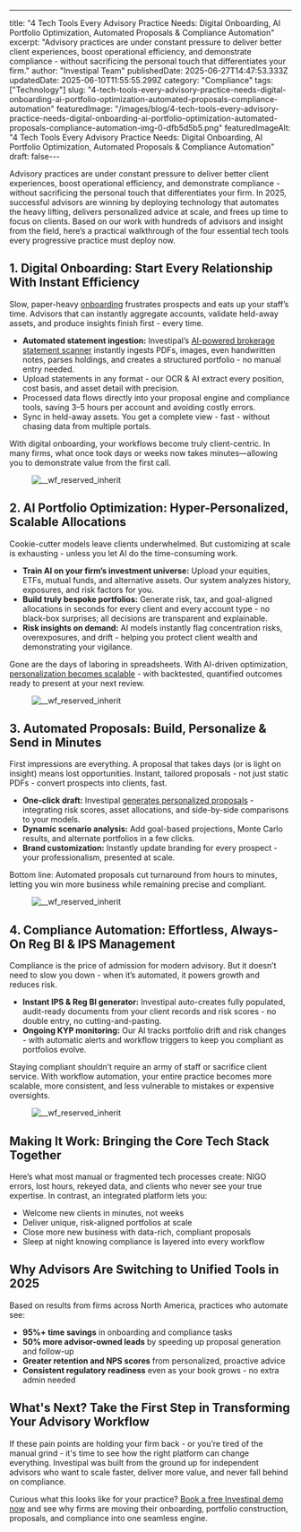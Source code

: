 ---
title: "4 Tech Tools Every Advisory Practice Needs: Digital Onboarding, AI Portfolio Optimization, Automated Proposals & Compliance Automation"
excerpt: "Advisory practices are under constant pressure to deliver better client experiences, boost operational efficiency, and demonstrate compliance - without sacrificing the personal touch that differentiates your firm."
author: "Investipal Team"
publishedDate: 2025-06-27T14:47:53.333Z
updatedDate: 2025-06-10T11:55:55.299Z
category: "Compliance"
tags: ["Technology"]
slug: "4-tech-tools-every-advisory-practice-needs-digital-onboarding-ai-portfolio-optimization-automated-proposals-compliance-automation"
featuredImage: "/images/blog/4-tech-tools-every-advisory-practice-needs-digital-onboarding-ai-portfolio-optimization-automated-proposals-compliance-automation-img-0-dfb5d5b5.png"
featuredImageAlt: "4 Tech Tools Every Advisory Practice Needs: Digital Onboarding, AI Portfolio Optimization, Automated Proposals & Compliance Automation"
draft: false---
<p id="">Advisory practices are under constant pressure to deliver better client experiences, boost operational efficiency, and demonstrate compliance - without sacrificing the personal touch that differentiates your firm. In 2025, successful advisors are winning by deploying technology that automates the heavy lifting, delivers personalized advice at scale, and frees up time to focus on clients. Based on our work with hundreds of advisors and insight from the field, here’s a practical walkthrough of the four essential tech tools every progressive practice must deploy now.</p><h2 id="">1. Digital Onboarding: Start Every Relationship With Instant Efficiency</h2><p id="">Slow, paper-heavy <a href="/blog/category/onboarding">onboarding</a> frustrates prospects and eats up your staff’s time. Advisors that can instantly aggregate accounts, validate held-away assets, and produce insights finish first - every time. </p><ul id=""><li id=""><strong id="">Automated statement ingestion:</strong> Investipal’s <a href="/features/automated-statement-scanner" id="">AI-powered brokerage statement scanner</a> instantly ingests PDFs, images, even handwritten notes, parses holdings, and creates a structured portfolio - no manual entry needed.</li><li id="">Upload statements in any format - our OCR & AI extract every position, cost basis, and asset detail with precision.</li><li id="">Processed data flows directly into your proposal engine and compliance tools, saving 3–5 hours per account and avoiding costly errors.</li><li id="">Sync in held-away assets. You get a complete view - fast - without chasing data from multiple portals.</li></ul><p id="">With digital onboarding, your workflows become truly client-centric. In many firms, what once took days or weeks now takes minutes—allowing you to demonstrate value from the first call.</p><figure class="w-richtext-figure-type-image w-richtext-align-fullwidth" style="max-width:2240px" data-rt-type="image" data-rt-align="fullwidth" data-rt-max-width="2240px"><div><img src="/images/blog/4-tech-tools-every-advisory-practice-needs-digital-onboarding-ai-portfolio-optimization-automated-proposals-compliance-automation__67c7308908c78582288cb9b1_Why_20Customer_20Acquisition_20Costs_20Are_20Rising_20for_20Financial_20Advisors_20_And_20What_20To_20Do_20About_20It__20_10_.png" loading="lazy" alt="__wf_reserved_inherit"></div></figure><h2 id="">2. AI Portfolio Optimization: Hyper-Personalized, Scalable Allocations</h2><p id="">Cookie-cutter models leave clients underwhelmed. But customizing at scale is exhausting - unless you let AI do the time-consuming work. </p><ul id=""><li id=""><strong id="">Train AI on your firm’s investment universe:</strong> Upload your equities, ETFs, mutual funds, and alternative assets. Our system analyzes history, exposures, and risk factors for you.</li><li id=""><strong id="">Build truly bespoke portfolios:</strong> Generate risk, tax, and goal-aligned allocations in seconds for every client and every account type - no black-box surprises; all decisions are transparent and explainable.</li><li id=""><strong id="">Risk insights on demand:</strong> AI models instantly flag concentration risks, overexposures, and drift - helping you protect client wealth and demonstrating your vigilance.</li></ul><p id="">Gone are the days of laboring in spreadsheets. With AI-driven optimization, <a href="/blog/personalization-at-scale-the-next-frontier-in-wealth-management" id="">personalization becomes scalable</a> - with backtested, quantified outcomes ready to present at your next review.</p><figure class="w-richtext-figure-type-image w-richtext-align-fullwidth" style="max-width:1461px" data-rt-type="image" data-rt-align="fullwidth" data-rt-max-width="1461px"><div><img src="/images/blog/4-tech-tools-every-advisory-practice-needs-digital-onboarding-ai-portfolio-optimization-automated-proposals-compliance-automation__68481d061d74a87436671f18_Screenshot_202025-04-01_20160217.png" loading="lazy" alt="__wf_reserved_inherit"></div></figure><h2 id="">3. Automated Proposals: Build, Personalize & Send in Minutes</h2><p id="">First impressions are everything. A proposal that takes days (or is light on insight) means lost opportunities. Instant, tailored proposals - not just static PDFs - convert prospects into clients, fast.</p><ul id=""><li id=""><strong id="">One-click draft:</strong> Investipal <a href="/blog/how-to-automate-proposal-generation-and-shorten-sales-cycles-for-financial-advisors" id="">generates personalized proposals</a> - integrating risk scores, asset allocations, and side-by-side comparisons to your models.</li><li id=""><strong id="">Dynamic scenario analysis:</strong> Add goal-based projections, Monte Carlo results, and alternate portfolios in a few clicks.</li><li id=""><strong id="">Brand customization:</strong> Instantly update branding for every prospect - your professionalism, presented at scale.</li></ul><p id="">Bottom line: Automated proposals cut turnaround from hours to minutes, letting you win more business while remaining precise and compliant.</p><figure class="w-richtext-figure-type-image w-richtext-align-fullwidth" style="max-width:2048px" data-rt-type="image" data-rt-align="fullwidth" data-rt-max-width="2048px"><div><img src="/images/blog/4-tech-tools-every-advisory-practice-needs-digital-onboarding-ai-portfolio-optimization-automated-proposals-compliance-automation__67d33ff9b13b3e48365fb523_PRIVATE_20WEALTH_20MANAGEMENT.png" loading="lazy" alt="__wf_reserved_inherit"></div></figure><h2 id="">4. Compliance Automation: Effortless, Always-On Reg BI & IPS Management</h2><p id="">Compliance is the price of admission for modern advisory. But it doesn’t need to slow you down - when it’s automated, it powers growth and reduces risk.</p><ul id=""><li id=""><strong id="">Instant IPS & Reg BI generator:</strong> Investipal auto-creates fully populated, audit-ready documents from your client records and risk scores - no double entry, no cutting-and-pasting.</li><li id=""><strong id="">Ongoing KYP monitoring:</strong> Our AI tracks portfolio drift and risk changes - with automatic alerts and workflow triggers to keep you compliant as portfolios evolve.</li></ul><p id="">Staying compliant shouldn’t require an army of staff or sacrifice client service. With workflow automation, your entire practice becomes more scalable, more consistent, and less vulnerable to mistakes or expensive oversights.</p><figure class="w-richtext-figure-type-image w-richtext-align-fullwidth" style="max-width:2240px" data-rt-type="image" data-rt-align="fullwidth" data-rt-max-width="2240px"><div><img src="/images/blog/4-tech-tools-every-advisory-practice-needs-digital-onboarding-ai-portfolio-optimization-automated-proposals-compliance-automation__681a6fc34f9e72ad45c64794_Investipal_20IPS_20_3_.png" loading="lazy" alt="__wf_reserved_inherit"></div></figure><h2 id="">Making It Work: Bringing the Core Tech Stack Together</h2><p id="">Here’s what most manual or fragmented tech processes create: NIGO errors, lost hours, rekeyed data, and clients who never see your true expertise. In contrast, an integrated platform lets you:</p><ul id=""><li id="">Welcome new clients in minutes, not weeks</li><li id="">Deliver unique, risk-aligned portfolios at scale</li><li id="">Close more new business with data-rich, compliant proposals</li><li id="">Sleep at night knowing compliance is layered into every workflow</li></ul><h2 id="">Why Advisors Are Switching to Unified Tools in 2025</h2><p id="">Based on results from firms across North America, practices who automate see:</p><ul id=""><li id=""><strong id="">95%+ time savings</strong> in onboarding and compliance tasks</li><li id=""><strong id="">50% more advisor-owned leads</strong> by speeding up proposal generation and follow-up</li><li id=""><strong id="">Greater retention and NPS scores</strong> from personalized, proactive advice</li><li id=""><strong id="">Consistent regulatory readiness</strong> even as your book grows - no extra admin needed</li></ul><h2 id="">What's Next? Take the First Step in Transforming Your Advisory Workflow</h2><p id="">If these pain points are holding your firm back - or you’re tired of the manual grind - it's time to see how the right platform can change everything. Investipal was built from the ground up for independent advisors who want to scale faster, deliver more value, and never fall behind on compliance. </p><p id="">Curious what this looks like for your practice? <a href="/book-a-demo" id="">Book a free Investipal demo now</a> and see why firms are moving their onboarding, portfolio construction, proposals, and compliance into one seamless engine.</p>